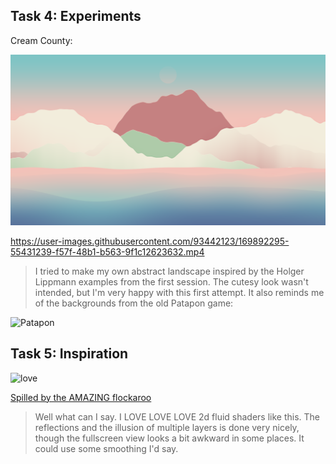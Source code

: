 
## Task 4: Experiments

Cream County:

![picc](cream_county.png)

https://user-images.githubusercontent.com/93442123/169892295-55431239-f57f-48b1-b563-9f1c12623632.mp4

> I tried to make my own abstract landscape inspired by the Holger Lippmann examples from the first session. The cutesy look wasn't intended, but I'm very happy with this first attempt. It also reminds me of the backgrounds from the old Patapon game:

![Patapon](https://i.pinimg.com/originals/09/2b/0e/092b0e804054078ae4469548cb28ce5c.png)

## Task 5: Inspiration

![love](lovelovelove.png)

[Spilled by the AMAZING flockaroo](https://www.shadertoy.com/view/MsGSRd)

> Well what can I say. I LOVE LOVE LOVE 2d fluid shaders like this. The reflections and the illusion of multiple layers is done very nicely, though the fullscreen view looks a bit awkward in some places. It could use some smoothing I'd say. 

